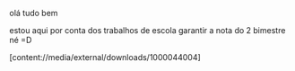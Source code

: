 olá tudo bem

estou aqui por conta dos trabalhos de escola
garantir a nota do 2 bimestre né =D

[content://media/external/downloads/1000044004]
